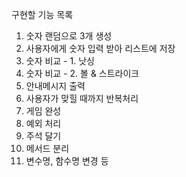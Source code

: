 구현할 기능 목록

1. 숫자 랜덤으로 3개 생성
2. 사용자에게 숫자 입력 받아 리스트에 저장
3. 숫자 비교 - 1. 낫싱
4. 숫자 비교 - 2. 볼 & 스트라이크
5. 안내메시지 출력
6. 사용자가 맞힐 때까지 반복처리
7. 게임 완성
8. 예외 처리
9. 주석 달기
10. 메서드 분리
11. 변수명, 함수명 변경 등